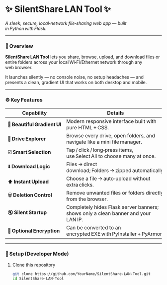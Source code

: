# ✨ SilentShare LAN Tool ✨
*A sleek, secure, local‑network file‑sharing web app — built in Python with Flask.*

---

### 🌟 Overview
**SilentShare LAN Tool** lets you share, browse, upload, and download files or entire folders across your local Wi‑Fi/Ethernet network through any web browser.

It launches silently — no console noise, no setup headaches — and presents a clean, gradient UI that works on both desktop and mobile.

---

### ⚙️ Key Features
| Capability | Details |
|-------------|----------|
|💠 **Beautiful Gradient UI**|Modern responsive interface built with pure HTML + CSS.|
|📂 **Drive Explorer**|Browse every drive, open folders, and navigate like a mini file manager.|
|☑️ **Smart Selection**|Tap / click / long‑press items, use Select All to choose many at once.|
|⬇️ **Download Logic**|Files → direct download; Folders → zipped automatically.|
|⬆️ **Instant Upload**|Choose a file → auto‑upload without extra clicks.|
|🗑️ **Deletion Control**|Remove unwanted files or folders directly from the browser.|
|🔇 **Silent Startup**|Completely hides Flask server banners; shows only a clean banner and your LAN IP.|
|🔐 **Optional Encryption**|Can be converted to an encrypted EXE with PyInstaller + PyArmor.|

---

### 🧩 Setup (Developer Mode)
1. Clone this repository  
   ```bash
   git clone https://github.com/YourName/SilentShare-LAN-Tool.git
   cd SilentShare-LAN-Tool
